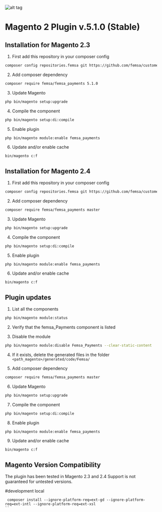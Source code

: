 ![alt tag](https://www.femsa.com/wp-content/uploads/2019/07/femsa.png)

Magento 2 Plugin v.5.1.0 (Stable)
========================

Installation for Magento 2.3
-----------

1. First add this repository in your composer config
```bash
composer config repositories.femsa git https://github.com/femsa/customer-magento-plugin
```

2. Add composer dependency
```bash
composer require femsa/femsa_payments 5.1.0
```

3. Update Magento
```bash
php bin/magento setup:upgrade
```

4. Compile the component
```bash
php bin/magento setup:di:compile
```

5. Enable plugin
```bash
php bin/magento module:enable femsa_payments 
```

6. Update and/or enable cache
```bash
bin/magento c:f
```

Installation for Magento 2.4
-----------

1. First add this repository in your composer config
```bash
composer config repositories.femsa git https://github.com/femsa/customer-magento-plugin
```

2. Add composer dependency
```bash
composer require femsa/femsa_payments master
```

3. Update Magento
```bash
php bin/magento setup:upgrade
```

4. Compile the component
```bash
php bin/magento setup:di:compile
```

5. Enable plugin
```bash
php bin/magento module:enable femsa_payments 
```

6. Update and/or enable cache
```bash
bin/magento c:f
```

Plugin updates
-----------

1. List all the components
```bash
php bin/magento module:status 
```
2. Verify that the femsa_Payments component is listed

3. Disable the module
```bash
php bin/magento module:disable Femsa_Payments --clear-static-content
```

4. If it exists, delete the generated files in the folder ```<path_magento>/generated/code/Femsa/```

5. Add composer dependency
```bash
composer require femsa/femsa_payments master
```

6. Update Magento
```bash
php bin/magento setup:upgrade
```

7. Compile the component
```bash
php bin/magento setup:di:compile
```

8. Enable plugin
```bash
php bin/magento module:enable femsa_payments 
```

9. Update and/or enable cache
```bash
bin/magento c:f
```

Magento Version Compatibility
-----------------------------
The plugin has been tested in Magento 2.3 and 2.4 
Support is not guaranteed for untested versions.


#development local
```
 composer install --ignore-platform-req=ext-gd --ignore-platform-req=ext-intl --ignore-platform-req=ext-xsl
``